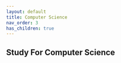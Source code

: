 ```yaml
---
layout: default
title: Computer Science
nav_order: 3
has_children: true
---
```


## Study For Computer Science
